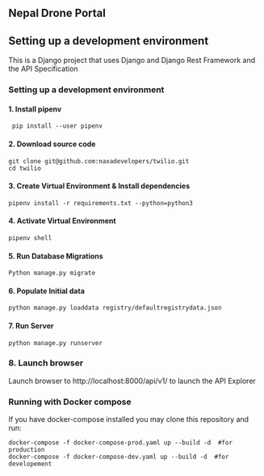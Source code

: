 ## Nepal Drone Portal


## Setting up a development environment

This is a Django project that uses Django and Django Rest Framework and the API Specification 

### Setting up a development environment
#### 1. Install pipenv
```
 pip install --user pipenv
```
#### 2. Download source code

```
git clone git@github.com:naxadevelopers/twilio.git
cd twilio
```
#### 3. Create Virtual Environment & Install dependencies

```
pipenv install -r requirements.txt --python=python3
```
#### 4. Activate Virtual Environment

```
pipenv shell
```
#### 5. Run Database Migrations

```
Python manage.py migrate
```
#### 6. Populate Initial data

```
python manage.py loaddata registry/defaultregistrydata.json
```
#### 7. Run Server

```
python manage.py runserver
```

### 8. Launch browser 
Launch browser to http://localhost:8000/api/v1/ to launch the API Explorer

### Running with Docker compose
If you have docker-compose installed you may clone this repository and run:
```
docker-compose -f docker-compose-prod.yaml up --build -d  #for production
docker-compose -f docker-compose-dev.yaml up --build -d  #for developement
```